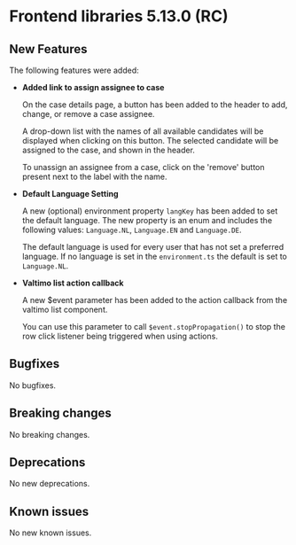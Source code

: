 # Frontend libraries 5.13.0 (RC)

## New Features

The following features were added:

* **Added link to assign assignee to case**

  On the case details page, a button has been added to the header to add, change, or remove a case assignee.
  
  A drop-down list with the names of all available candidates will be displayed when clicking on this button. The 
  selected candidate will be assigned to the case, and shown in the header.
  
  To unassign an assignee from a case, click on the 'remove' button present next to the label with the name.

* **Default Language Setting**

  A new (optional) environment property `langKey` has been added to set the default language. The new property is an enum and includes the following values: `Language.NL`, `Language.EN` and `Language.DE`.

  The default language is used for every user that has not set a preferred language. If no language is set in the `environment.ts` the default is set to `Language.NL`.

* **Valtimo list action callback**

  A new $event parameter has been added to the action callback from the valtimo list component. 

  You can use this parameter to call `$event.stopPropagation()` to stop the row click listener being triggered when using actions.


## Bugfixes

No bugfixes.

## Breaking changes

No breaking changes.

## Deprecations

No new deprecations.

## Known issues

No new known issues.
